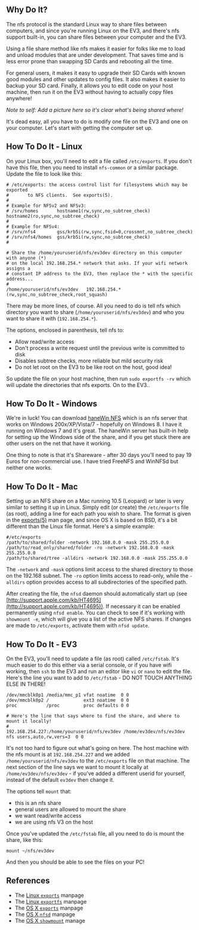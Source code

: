 ## Why Do It?

The nfs protocol is the standard Linux way to share files between computers, and since you're running Linux on the EV3, and there's nfs support built-in, you can share files between your computer and the EV3.

Using a file share method like nfs makes it easier for folks like me to load and unload modules that are under development. That saves time and is less error prone than swapping SD Cards and rebooting all the time.

For general users, it makes it easy to upgrade their SD Cards with known good modules and other updates to config files. It also makes it easier to backup your SD card. Finally, it allows you to edit code on your host machine, then run it on the EV3 without having to actually copy files anywhere!

_Note to self: Add a picture here so it's clear what's being shared where!_

It's dead easy, all you have to do is modify one file on the EV3 and one on your computer. Let's start with getting the computer set up. 

## How To Do It - Linux

On your Linux box, you'll need to edit a file called `/etc/exports`. If you don't have this file, then you need to install `nfs-common` or a similar package. Update the file to look like this:

```
# /etc/exports: the access control list for filesystems which may be exported
#		to NFS clients.  See exports(5).
#
# Example for NFSv2 and NFSv3:
# /srv/homes       hostname1(rw,sync,no_subtree_check) hostname2(ro,sync,no_subtree_check)
#
# Example for NFSv4:
# /srv/nfs4        gss/krb5i(rw,sync,fsid=0,crossmnt,no_subtree_check)
# /srv/nfs4/homes  gss/krb5i(rw,sync,no_subtree_check)
#

# Share the /home/youruserid/nfs/ev3dev directory on this computer with anyone (*)
# on the local 192.168.254.* network that asks. If your wifi network assigns a
# constant IP address to the EV3, then replace the * with the specific address...
#
/home/youruserid/nfs/ev3dev   192.168.254.*(rw,sync,no_subtree_check,root_squash)
```

There may be more lines, of course. All you need to do is tell nfs which directory
you want to share (`/home/youruserid/nfs/ev3dev`) and who you want to share it with (`192.168.254.*`).

The options, enclosed in parenthesis, tell nfs to:

- Allow read/write access
- Don't process a write request until the previous write is committed to disk
- Disables subtree checks, more reliable but mild security risk
- Do not let root on the EV3 to be like root on the host, good idea!

So update the file on your host machine, then run `sudo exportfs -rv` which will update the directories that nfs exports. On to the EV3..

## How To Do It - Windows

We're in luck! You can download [haneWin NFS](http://www.hanewin.net/nfs-e.htm) which is an nfs server that works on Windows 200x/XP/Vista/7 - hopefully on Windows 8. I have it running on Windows 7 and it's great. The haneWin server has built-in help for setting up the Windows side of the share, and if you get stuck there are other users on the net that have it working. 

One thing to note is that it's Shareware - after 30 days you'll need to pay 19 Euros for non-commercial use. I have tried FreeNFS and WinNFSd but neither one works.

## How To Do It - Mac

Setting up an NFS share on a Mac running 10.5 (Leopard) or later is very similar to setting it up in Linux. Simply edit (or create) the `/etc/exports` file (as root), adding a line for each path you wish to share. The format is given in the [exports(5)](https://developer.apple.com/library/mac/documentation/Darwin/Reference/Manpages/man5/exports.5.html) man page, and since OS X is based on BSD, it's a bit different than the Linux file format. Here's a simple example:
```
#/etc/exports
/path/to/shared/folder -network 192.168.0.0 -mask 255.255.0.0
/path/to/read_only/shared/folder -ro -network 192.168.0.0 -mask 255.255.0.0
/path/to/shared/tree -alldirs -network 192.168.0.0 -mask 255.255.0.0
```
The `-network` and `-mask` options limit access to the shared directory to those on the 192.168 subnet. The `-ro` option limits access to read-only, while the `-alldirs` option provides access to all subdirectories of the specified path. 

After creating the file, the `nfsd` daemon should automatically start up (see [http://support.apple.com/kb/HT4695](http://support.apple.com/kb/HT4695)). If necessary it can be enabled permanently using `nfsd enable`. You can check to see if it's working with `showmount -e`, which will give you a list of the active NFS shares. If changes are made to `/etc/exports`, activate them with `nfsd update`. 

## How To Do It - EV3

On the EV3, you'll need to update a file (as root) called `/etc/fstab`. It's much easier to do this either via a serial console, or if you have wifi working, then `ssh` to the EV3 and run an editor like `vi` or `nano` to edit the file. Here's the line you want to add to `/etc/fstab` - DO NOT TOUCH ANYTHING ELSE IN THERE!

```
/dev/mmcblk0p1 /media/mmc_p1 vfat noatime  0 0
/dev/mmcblk0p2 /             ext3 noatime  0 0
proc           /proc         proc defaults 0 0

# Here's the line that says where to find the share, and where to mount it locally!
#
192.168.254.227:/home/youruserid/nfs/ev3dev /home/ev3dev/nfs/ev3dev nfs users,auto,rw,vers=3  0 0
```

It's not too hard to figure out what's going on here. The host machine with the nfs mount is at `192.168.254.227` and we added `/home/youruserid/nfs/ev3dev` to the `/etc/exports` file on that machine. The next section of the line says we want to mount it locally at `/home/ev3dev/nfs/ev3dev` - if you've added a different userid for yourself, instead of the default `ev3dev` then change it.

The options tell `mount` that:

- this is an nfs share
- general users are allowed to mount the share
- we want read/write access
- we are using nfs V3 on the host

Once you've updated the `/etc/fstab` file, all you need to do is mount the share, like this:

`mount ~/nfs/ev3dev`

And then you should be able to see the files on your PC!

## References

- The [Linux `exports`](http://linux.die.net/man/5/exports) manpage
- The [Linux `exportfs`](http://linux.die.net/man/8/exportfs) manpage
- The [OS X `exports`](https://developer.apple.com/library/mac/documentation/Darwin/Reference/Manpages/man5/exports.5.html) manpage
- The [OS X `nfsd`](https://developer.apple.com/library/mac/documentation/Darwin/Reference/ManPages/man8/nfsd.8.html) manpage
- The [OS X `showmount`](https://developer.apple.com/library/mac/documentation/Darwin/Reference/Manpages/man8/showmount.8.html) manage